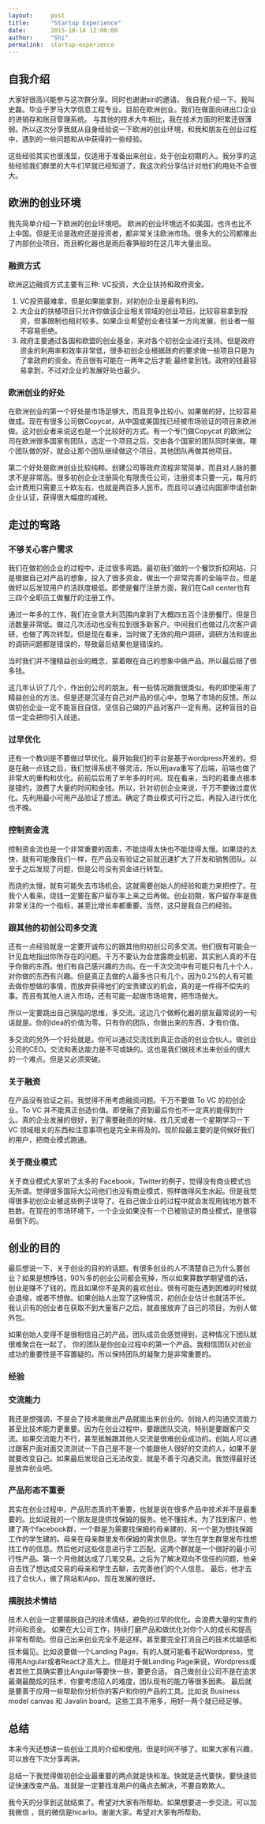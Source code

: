 ```yaml
---
layout:     post
title:      "Startup Experience"
date:       2015-10-14 12:00:00
author:     "Shi"
permalink:  startup-experience
---
```


## 自我介绍

大家好很高兴能参与这次群分享。同时也谢谢siri的邀请。
我自我介绍一下。我叫史磊。毕业于罗马大学信息工程专业。目前在欧洲创业。我们在做面向进出口企业的进销存和账目管理系统。
与其他的技术大牛相比，我在技术方面的积累还很薄弱。所以这次分享我就从自身经验说一下欧洲的创业环境，和我和朋友在创业过程中，遇到的一些问题和从中获得的一些经验。

这些经验其实也很浅显，仅适用于准备出来创业，处于创业初期的人。我分享的这些经验我们群里的大牛们早就已经知道了，我这次的分享估计对他们的用处不会很大。

## 欧洲的创业环境

我先简单介绍一下欧洲的创业环境吧。
欧洲的创业环境远不如美国，也许也比不上中国。但是无论是政府还是投资者，都非常关注欧洲市场。很多大的公司都推出了内部创业项目。而且孵化器也是雨后春笋般的在这几年大量出现。

### 融资方式

欧洲这边融资方式主要有三种: VC投资，大企业扶持和政府资金。

1. VC投资最难拿，但是如果能拿到，对初创企业是最有利的。
2. 大企业的扶植项目只允许你做该企业相关领域的创业项目。比较容易拿到投资，但事限制也相对较多。如果企业希望创业者往某一方向发展，创业者一般不容易拒绝。
3. 政府主要通过各国和欧盟的创业基金，来对各个初创企业进行支持。但是政府资金的利用率和效率非常低，很多初创企业根据政府的要求做一些项目只是为了拿政府的资金。而且很有可能在一两年之后才能	最终拿到钱。政府的钱最容易拿到，不过对企业的发展好处也最少。

### 欧洲创业的好处

在欧洲创业的第一个好处是市场足够大，而且竞争比较小。如果做的好，比较容易做成。现在有很多公司做Copycat，从中国或美国找已经被市场验证的项目来欧洲做。这对创业者来说这也是一个比较好的方式。有一个专门做Copycat 的欧洲公司在欧洲很多国家有团队，选定一个项目之后，交由各个国家的团队同时来做。哪个团队做的好，就会让那个团队继续做这个项目，其他团队再做其他项目。

第二个好处是欧洲创业比较纯粹。创建公司等政府流程非常简单，而且对人脉的要求不是非常高。很多初创企业注册简化有限责任公司，注册资本只要一元，每月的会计费用只需要三十欧左右，也就是两百多人民币。而且可以通过向国家申请创新企业认证，获得很大幅度的减税。

## 走过的弯路

### 不够关心客户需求

我们在做初创企业的过程中，走过很多弯路。最初我们做的一个餐饮折扣网站，只是根据自己对产品的想象，投入了很多资金，做出一个非常完善的全端平台。但是做好以后发现用户的活跃度极低。即使是餐厅注册方面，我们在Call center也有三四个全职员工做餐厅的注册工作。

通过一年多的工作，我们在全意大利范围内拿到了大概四五百个注册餐厅。但是日活数量非常低。做过几次活动也没有拉到很多新客户。中间我们也做过几次客户调研，也做了两次转型。但是现在看来，当时做了无效的用户调研。调研方法和提出的调研问题都是错误的，导致最后结果也是错误的。

当时我们并不懂精益创业的概念，蒙着眼在自己的想象中做产品。所以最后赔了很多钱。

这几年认识了几个，作出创公司的朋友。有一些情况跟我很类似。有的即使采用了精益创业的方法。但是还是沉浸在自己对产品的信心中，忽略了市场的反馈。所以做初创企业一定不能盲目自信，坚信自己做的产品对客户一定有用。这种盲目的自信一定会把你引入歧途。

### 过早优化

还有一个教训是不要做过早优化。最开始我们的平台是基于wordpress开发的。但是在融一点钱之后，我们觉得系统不够灵活，所以用java重写了后端，前端也做了非常大的重构和优化。前前后后用了半年多的时间。现在看来，当时的着重点根本是错的，浪费了大量的时间和金钱。所以，针对初创企业来说，千万不要做过度优化。先利用最小可用产品验证了想法。确定了商业模式可行之后。再投入进行优化也不晚。

### 控制资金流

控制资金流也是一个非常重要的因素，不能烧得太快也不能烧得太慢。如果烧的太快，就有可能像我们一样，在产品没有验证之前就迅速扩大了开发和销售团队。以至于之后发现了问题，但是公司没有资金进行转型。

而烧的太慢，就有可能失去市场机会。这就需要创始人的经验和能力来把控了。在我个人看来，烧钱一定要在客户留存率上来之后再做。创业初期，客户留存率是我非常关注的一个指标，甚至比增长率都重要。当然，这只是我自己的经验。

### 跟其他的初创公司多交流

还有一点经验就是一定要开诚布公的跟其他的初创公司多交流。他们很有可能会一针见血地指出你所存在的问题。千万不要认为会泄露商业机密。其实别人真的不在乎你做的东西。他们有自己感兴趣的方向。在一千次交流中有可能只有几十个人，对你做的东西有兴趣。但是真正去做的人最多也只有几个。因为0.2%的人有可能去做你想做的事情，而放弃获得他们的宝贵建议的机会，真的是一件得不偿失的事。而且有其他人进入市场，还有可能一起做市场培育，把市场做大。

所以一定要跳出自己狭隘的思维，多交流。这边几个做孵化器的朋友最常说的一句话就是。你的Idea的价值为零。只有你的团队，你做出来的东西，才有价值。

多交流的另外一个好处就是。你可以通过交流找到真正合适的创业合伙人。做创业公司的CEO。交流和表达能力是不可或缺的。这也是我们做技术出来创业的很大的一个难点。但是又必须突破。

### 关于融资

在产品没有验证之前。我觉得不用考虑融资问题。千万不要做 To VC 的初创企业。To VC 并不能真正创造价值。即使融了资到最后你也不一定真的能得到什么。真的企业发展的很好，到了需要融资的时候，找几天或者一个星期学习一下 VC 领域相关的东西和注意事项也是完全来得及的。现阶段最主要的是伺候好我们的用户，把商业模式跑通。

### 关于商业模式

关于商业模式大家听了太多的 Facebook，Twitter的例子，觉得没有商业模式也无所谓。觉得很多国际大公司他们也没有商业模式，照样做得风生水起。但是我觉得很多初创企业被这些例子误导了。在自己做企业的过程中就会发现用钱地方数不胜数。在现在的市场环境下，一个企业如果没有一个已被验证的商业模式，是很容易倒下的。

## 创业的目的

最后想说一下，关于创业的目的的话题。有很多创业的人不清楚自己为什么要创业？如果是想挣钱，90%多的创业公司都会死掉，所以如果算数学期望值的话，创业是赚不了钱的。而且如果你不是真的喜欢创业。很有可能在遇到困难的时候就会退缩，或者不想做。如果创始人出现了这种情况，初创企业估计也就活不长。
我认识有的创业者在获取不到大量客户之后，就直接放弃了自己的项目，为别人做外包。

如果创始人变得不是很相信自己的产品，团队成员会感觉得到，这种情况下团队就很难聚合在一起了。
你的团队是你创业过程中的第一个产品。我相信团队对创业成功的重要性是不容置疑的。所以保持团队的凝聚力是非常重要的。

### 经验

### 交流能力

我还是想强调，不是会了技术能做出产品就能出来创业的。创始人的沟通交流能力甚至比技术能力更重要。因为在创业过程中，要跟团队交流，特别是要跟客户交流。如果交流能力不行，甚至抵触跟其他人交流是很难创业成功的。创始人可以通过跟客户面对面交流测试一下自己是不是一个能跟他人很好的交流的人，如果不是就要改变自己。如果最后发现自己无法改变，就是不善于沟通交流。我觉得最好还是放弃创业吧。

### 产品形态不重要

其实在创业过程中，产品形态真的不重要，也就是说在很多产品中技术并不是最重要的。比如说我的一个朋友是提供找保姆的服务。他不懂技术。为了找到客户，他建了两个facebook群，一个群是为需要找保姆的母亲建的，另一个是为想找保姆工作的学生建的。母亲在母亲群里发布保姆的需求信息。学生在学生群里发布找想找工作的信息。然后他对这些信息进行手工匹配。这两个群就是一个很好的最小可行性产品。第一个月他就达成了几笔交易。之后为了解决双向不信任的问题，他亲自去找了想达成交易的母亲和学生去聊，去完善他们的个人信息。
最后，他才去找了合伙人，做了网站和App。现在发展的很好。

### 摆脱技术情结

技术人创业一定要摆脱自己的技术情结，避免的过早的优化。会浪费大量的宝贵的时间和资金。
如果在大公司工作，持续打磨产品和做优化对你个人的成长和提高非常有帮助。但自己出来创业完全不是这样。甚至要完全打消自己的技术优越感和技术偏见。比如说要做一个Landing Page，有的人就可能看不起Wordpress，觉得用Angular或者React才高大上。但是对于做Landing Page来说，Wordpress或者其他工具确实要比Angular等要快一些，要更合适。
自己做创业公司不是在追求最潮最酷炫的技术，你要考虑招人的难度，团队现有的能力等很多因素。
最后就是要善于应用一些帮助你分析你的客户和你的产品的工具。比如说 Business model canvas 和 Javalin board。这些工具不用多，用好一两个就已经足够。

## 总结

本来今天还想讲一些创业工具的介绍和使用。但是时间不够了。如果大家有兴趣，可以放在下次分享再讲。

总结一下我觉得做初创企业最重要的两点就是快和准。快就是迭代要快，要快速验证快速改变产品。准就是一定要找准用户的痛点去解决，不要自欺欺人。

我今天的分享到这就结束了。希望对大家有所帮助。如果想要进一步交流，可以加我微信 ，我的微信是hicarlo。谢谢大家。希望对大家有所帮助。